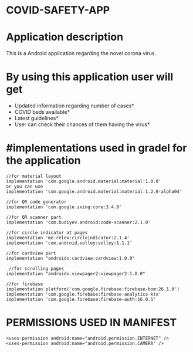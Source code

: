 # COVID-SAFETY-APP

# Application description

This is a Android application regarding the novel corona virus.

# By using this application user will get 

* Updated information regarding number of cases*
* COVID beds available* 
* Latest guidelines* 
* User can check their chances of them having the virus*

# #implementations used in gradel for the application

    //for material layout
    implementation 'com.google.android.material:material:1.0.0'
    or you can use
    implementation 'com.google.android.material:material:1.2.0-alpha04'
    
    //for QR code generator
    implementation 'com.google.zxing:core:3.4.0'
    
    //for QR scanner part
    implementation 'com.budiyev.android:code-scanner:2.1.0'
    
    //for circle indicator at pages
    implementation 'me.relex:circleindicator:2.1.4'
    implementation 'com.android.volley:volley:1.1.1'
    
    //for cardview part
    implementation "androidx.cardview:cardview:1.0.0"
    
     //for scrolling pages
    implementation "androidx.viewpager2:viewpager2:1.0.0"
    
    //for firebase
    implementation platform('com.google.firebase:firebase-bom:26.1.0')
    implementation 'com.google.firebase:firebase-analytics-ktx'
    implementation 'com.google.firebase:firebase-auth:16.0.5'
    
    
   # PERMISSIONS USED IN MANIFEST
    
    <uses-permission android:name="android.permission.INTERNET" />
    <uses-permission android:name="android.permission.CAMERA" />
    
    
